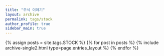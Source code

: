 ```yaml
---
title: "주식 이야기"
layout: archive
permalink: tags/stock
author_profile: true
sidebar_main: true
---
```


{% assign posts = site.tags.STOCK %}
{% for post in posts %} {% include archive-single2.html type=page.entries_layout %} {% endfor %}
